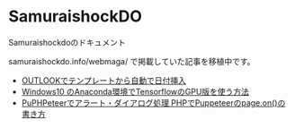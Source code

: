# SamuraishockDO
Samuraishockdoのドキュメント  
  
samuraishockdo.info/webmaga/ で掲載していた記事を移植中です。  

* [OUTLOOKでテンプレートから自動で日付挿入](outlook)
* [Windows10 のAnaconda環境でTensorflowのGPU版を使う方法](anaconda_tensorflow)
* [PuPHPeteerでアラート・ダイアログ処理 PHPでPuppeteerのpage.on()の書き方](puphpeteer-page-on)